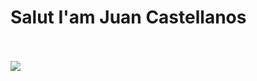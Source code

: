 # Salut I'am Juan Castellanos
<br>
<br>
<img src="https://drive.google.com/file/d/1cw14nWLMOAg9jzbRifHgGnYuiVf7Hd7O/view"
